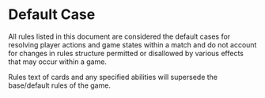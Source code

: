 # Default Case

All rules listed in this document are considered the default cases for resolving player actions and game states within a match and do not account for changes in rules structure permitted or disallowed by various effects that may occur within a game.

Rules text of cards and any specified abilities will supersede the base/default rules of the game.

